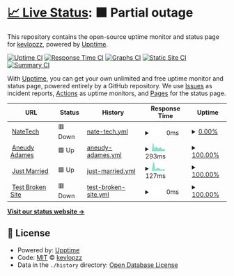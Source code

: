 # [📈 Live Status](https:///Status): <!--live status--> **🟧 Partial outage**

This repository contains the open-source uptime monitor and status page for [kevlopzz](https:///Status), powered by [Upptime](https://github.com/upptime/upptime).

[![Uptime CI](https://github.com/kevlopzz/Status/workflows/Uptime%20CI/badge.svg)](https://github.com/kevlopzz/Status/actions?query=workflow%3A%22Uptime+CI%22)
[![Response Time CI](https://github.com/kevlopzz/Status/workflows/Response%20Time%20CI/badge.svg)](https://github.com/kevlopzz/Status/actions?query=workflow%3A%22Response+Time+CI%22)
[![Graphs CI](https://github.com/kevlopzz/Status/workflows/Graphs%20CI/badge.svg)](https://github.com/kevlopzz/Status/actions?query=workflow%3A%22Graphs+CI%22)
[![Static Site CI](https://github.com/kevlopzz/Status/workflows/Static%20Site%20CI/badge.svg)](https://github.com/kevlopzz/Status/actions?query=workflow%3A%22Static+Site+CI%22)
[![Summary CI](https://github.com/kevlopzz/Status/workflows/Summary%20CI/badge.svg)](https://github.com/kevlopzz/Status/actions?query=workflow%3A%22Summary+CI%22)

With [Upptime](https://upptime.js.org), you can get your own unlimited and free uptime monitor and status page, powered entirely by a GitHub repository. We use [Issues](https://github.com/kevlopzz/Status/issues) as incident reports, [Actions](https://github.com/kevlopzz/Status/actions) as uptime monitors, and [Pages](https:///Status) for the status page.

<!--start: status pages-->
<!-- This summary is generated by Upptime (https://github.com/upptime/upptime) -->
<!-- Do not edit this manually, your changes will be overwritten -->
<!-- prettier-ignore -->
| URL | Status | History | Response Time | Uptime |
| --- | ------ | ------- | ------------- | ------ |
| <img alt="" src="https://icons.duckduckgo.com/ip3/www.natetech.dev.ico" height="13"> [NateTech](https://www.natetech.dev) | 🟥 Down | [nate-tech.yml](https://github.com/kevlopzz/Status/commits/HEAD/history/nate-tech.yml) | <details><summary><img alt="Response time graph" src="./graphs/nate-tech/response-time-week.png" height="20"> 0ms</summary><br><a href="https://kevlopzz.github.io/Status/history/nate-tech"><img alt="Response time 0" src="https://img.shields.io/endpoint?url=https%3A%2F%2Fraw.githubusercontent.com%2Fkevlopzz%2FStatus%2FHEAD%2Fapi%2Fnate-tech%2Fresponse-time.json"></a><br><a href="https://kevlopzz.github.io/Status/history/nate-tech"><img alt="24-hour response time 0" src="https://img.shields.io/endpoint?url=https%3A%2F%2Fraw.githubusercontent.com%2Fkevlopzz%2FStatus%2FHEAD%2Fapi%2Fnate-tech%2Fresponse-time-day.json"></a><br><a href="https://kevlopzz.github.io/Status/history/nate-tech"><img alt="7-day response time 0" src="https://img.shields.io/endpoint?url=https%3A%2F%2Fraw.githubusercontent.com%2Fkevlopzz%2FStatus%2FHEAD%2Fapi%2Fnate-tech%2Fresponse-time-week.json"></a><br><a href="https://kevlopzz.github.io/Status/history/nate-tech"><img alt="30-day response time 0" src="https://img.shields.io/endpoint?url=https%3A%2F%2Fraw.githubusercontent.com%2Fkevlopzz%2FStatus%2FHEAD%2Fapi%2Fnate-tech%2Fresponse-time-month.json"></a><br><a href="https://kevlopzz.github.io/Status/history/nate-tech"><img alt="1-year response time 0" src="https://img.shields.io/endpoint?url=https%3A%2F%2Fraw.githubusercontent.com%2Fkevlopzz%2FStatus%2FHEAD%2Fapi%2Fnate-tech%2Fresponse-time-year.json"></a></details> | <details><summary><a href="https://kevlopzz.github.io/Status/history/nate-tech">0.00%</a></summary><a href="https://kevlopzz.github.io/Status/history/nate-tech"><img alt="All-time uptime 21.49%" src="https://img.shields.io/endpoint?url=https%3A%2F%2Fraw.githubusercontent.com%2Fkevlopzz%2FStatus%2FHEAD%2Fapi%2Fnate-tech%2Fuptime.json"></a><br><a href="https://kevlopzz.github.io/Status/history/nate-tech"><img alt="24-hour uptime 0.00%" src="https://img.shields.io/endpoint?url=https%3A%2F%2Fraw.githubusercontent.com%2Fkevlopzz%2FStatus%2FHEAD%2Fapi%2Fnate-tech%2Fuptime-day.json"></a><br><a href="https://kevlopzz.github.io/Status/history/nate-tech"><img alt="7-day uptime 0.00%" src="https://img.shields.io/endpoint?url=https%3A%2F%2Fraw.githubusercontent.com%2Fkevlopzz%2FStatus%2FHEAD%2Fapi%2Fnate-tech%2Fuptime-week.json"></a><br><a href="https://kevlopzz.github.io/Status/history/nate-tech"><img alt="30-day uptime 1.38%" src="https://img.shields.io/endpoint?url=https%3A%2F%2Fraw.githubusercontent.com%2Fkevlopzz%2FStatus%2FHEAD%2Fapi%2Fnate-tech%2Fuptime-month.json"></a><br><a href="https://kevlopzz.github.io/Status/history/nate-tech"><img alt="1-year uptime 0.00%" src="https://img.shields.io/endpoint?url=https%3A%2F%2Fraw.githubusercontent.com%2Fkevlopzz%2FStatus%2FHEAD%2Fapi%2Fnate-tech%2Fuptime-year.json"></a></details>
| <img alt="" src="https://icons.duckduckgo.com/ip3/www.aneudyadames.dev.ico" height="13"> [Aneudy Adames](https://www.aneudyadames.dev) | 🟩 Up | [aneudy-adames.yml](https://github.com/kevlopzz/Status/commits/HEAD/history/aneudy-adames.yml) | <details><summary><img alt="Response time graph" src="./graphs/aneudy-adames/response-time-week.png" height="20"> 293ms</summary><br><a href="https://kevlopzz.github.io/Status/history/aneudy-adames"><img alt="Response time 313" src="https://img.shields.io/endpoint?url=https%3A%2F%2Fraw.githubusercontent.com%2Fkevlopzz%2FStatus%2FHEAD%2Fapi%2Faneudy-adames%2Fresponse-time.json"></a><br><a href="https://kevlopzz.github.io/Status/history/aneudy-adames"><img alt="24-hour response time 262" src="https://img.shields.io/endpoint?url=https%3A%2F%2Fraw.githubusercontent.com%2Fkevlopzz%2FStatus%2FHEAD%2Fapi%2Faneudy-adames%2Fresponse-time-day.json"></a><br><a href="https://kevlopzz.github.io/Status/history/aneudy-adames"><img alt="7-day response time 293" src="https://img.shields.io/endpoint?url=https%3A%2F%2Fraw.githubusercontent.com%2Fkevlopzz%2FStatus%2FHEAD%2Fapi%2Faneudy-adames%2Fresponse-time-week.json"></a><br><a href="https://kevlopzz.github.io/Status/history/aneudy-adames"><img alt="30-day response time 383" src="https://img.shields.io/endpoint?url=https%3A%2F%2Fraw.githubusercontent.com%2Fkevlopzz%2FStatus%2FHEAD%2Fapi%2Faneudy-adames%2Fresponse-time-month.json"></a><br><a href="https://kevlopzz.github.io/Status/history/aneudy-adames"><img alt="1-year response time 296" src="https://img.shields.io/endpoint?url=https%3A%2F%2Fraw.githubusercontent.com%2Fkevlopzz%2FStatus%2FHEAD%2Fapi%2Faneudy-adames%2Fresponse-time-year.json"></a></details> | <details><summary><a href="https://kevlopzz.github.io/Status/history/aneudy-adames">100.00%</a></summary><a href="https://kevlopzz.github.io/Status/history/aneudy-adames"><img alt="All-time uptime 99.98%" src="https://img.shields.io/endpoint?url=https%3A%2F%2Fraw.githubusercontent.com%2Fkevlopzz%2FStatus%2FHEAD%2Fapi%2Faneudy-adames%2Fuptime.json"></a><br><a href="https://kevlopzz.github.io/Status/history/aneudy-adames"><img alt="24-hour uptime 100.00%" src="https://img.shields.io/endpoint?url=https%3A%2F%2Fraw.githubusercontent.com%2Fkevlopzz%2FStatus%2FHEAD%2Fapi%2Faneudy-adames%2Fuptime-day.json"></a><br><a href="https://kevlopzz.github.io/Status/history/aneudy-adames"><img alt="7-day uptime 100.00%" src="https://img.shields.io/endpoint?url=https%3A%2F%2Fraw.githubusercontent.com%2Fkevlopzz%2FStatus%2FHEAD%2Fapi%2Faneudy-adames%2Fuptime-week.json"></a><br><a href="https://kevlopzz.github.io/Status/history/aneudy-adames"><img alt="30-day uptime 100.00%" src="https://img.shields.io/endpoint?url=https%3A%2F%2Fraw.githubusercontent.com%2Fkevlopzz%2FStatus%2FHEAD%2Fapi%2Faneudy-adames%2Fuptime-month.json"></a><br><a href="https://kevlopzz.github.io/Status/history/aneudy-adames"><img alt="1-year uptime 100.00%" src="https://img.shields.io/endpoint?url=https%3A%2F%2Fraw.githubusercontent.com%2Fkevlopzz%2FStatus%2FHEAD%2Fapi%2Faneudy-adames%2Fuptime-year.json"></a></details>
| <img alt="" src="https://icons.duckduckgo.com/ip3/just-married.us.ico" height="13"> [Just Married](https://just-married.us/) | 🟩 Up | [just-married.yml](https://github.com/kevlopzz/Status/commits/HEAD/history/just-married.yml) | <details><summary><img alt="Response time graph" src="./graphs/just-married/response-time-week.png" height="20"> 127ms</summary><br><a href="https://kevlopzz.github.io/Status/history/just-married"><img alt="Response time 190" src="https://img.shields.io/endpoint?url=https%3A%2F%2Fraw.githubusercontent.com%2Fkevlopzz%2FStatus%2FHEAD%2Fapi%2Fjust-married%2Fresponse-time.json"></a><br><a href="https://kevlopzz.github.io/Status/history/just-married"><img alt="24-hour response time 81" src="https://img.shields.io/endpoint?url=https%3A%2F%2Fraw.githubusercontent.com%2Fkevlopzz%2FStatus%2FHEAD%2Fapi%2Fjust-married%2Fresponse-time-day.json"></a><br><a href="https://kevlopzz.github.io/Status/history/just-married"><img alt="7-day response time 127" src="https://img.shields.io/endpoint?url=https%3A%2F%2Fraw.githubusercontent.com%2Fkevlopzz%2FStatus%2FHEAD%2Fapi%2Fjust-married%2Fresponse-time-week.json"></a><br><a href="https://kevlopzz.github.io/Status/history/just-married"><img alt="30-day response time 198" src="https://img.shields.io/endpoint?url=https%3A%2F%2Fraw.githubusercontent.com%2Fkevlopzz%2FStatus%2FHEAD%2Fapi%2Fjust-married%2Fresponse-time-month.json"></a><br><a href="https://kevlopzz.github.io/Status/history/just-married"><img alt="1-year response time 182" src="https://img.shields.io/endpoint?url=https%3A%2F%2Fraw.githubusercontent.com%2Fkevlopzz%2FStatus%2FHEAD%2Fapi%2Fjust-married%2Fresponse-time-year.json"></a></details> | <details><summary><a href="https://kevlopzz.github.io/Status/history/just-married">100.00%</a></summary><a href="https://kevlopzz.github.io/Status/history/just-married"><img alt="All-time uptime 82.51%" src="https://img.shields.io/endpoint?url=https%3A%2F%2Fraw.githubusercontent.com%2Fkevlopzz%2FStatus%2FHEAD%2Fapi%2Fjust-married%2Fuptime.json"></a><br><a href="https://kevlopzz.github.io/Status/history/just-married"><img alt="24-hour uptime 100.00%" src="https://img.shields.io/endpoint?url=https%3A%2F%2Fraw.githubusercontent.com%2Fkevlopzz%2FStatus%2FHEAD%2Fapi%2Fjust-married%2Fuptime-day.json"></a><br><a href="https://kevlopzz.github.io/Status/history/just-married"><img alt="7-day uptime 100.00%" src="https://img.shields.io/endpoint?url=https%3A%2F%2Fraw.githubusercontent.com%2Fkevlopzz%2FStatus%2FHEAD%2Fapi%2Fjust-married%2Fuptime-week.json"></a><br><a href="https://kevlopzz.github.io/Status/history/just-married"><img alt="30-day uptime 100.00%" src="https://img.shields.io/endpoint?url=https%3A%2F%2Fraw.githubusercontent.com%2Fkevlopzz%2FStatus%2FHEAD%2Fapi%2Fjust-married%2Fuptime-month.json"></a><br><a href="https://kevlopzz.github.io/Status/history/just-married"><img alt="1-year uptime 100.00%" src="https://img.shields.io/endpoint?url=https%3A%2F%2Fraw.githubusercontent.com%2Fkevlopzz%2FStatus%2FHEAD%2Fapi%2Fjust-married%2Fuptime-year.json"></a></details>
| <img alt="" src="https://icons.duckduckgo.com/ip3/thissitedoesnotexist.koj.co.ico" height="13"> [Test Broken Site](https://thissitedoesnotexist.koj.co) | 🟥 Down | [test-broken-site.yml](https://github.com/kevlopzz/Status/commits/HEAD/history/test-broken-site.yml) | <details><summary><img alt="Response time graph" src="./graphs/test-broken-site/response-time-week.png" height="20"> 0ms</summary><br><a href="https://kevlopzz.github.io/Status/history/test-broken-site"><img alt="Response time 0" src="https://img.shields.io/endpoint?url=https%3A%2F%2Fraw.githubusercontent.com%2Fkevlopzz%2FStatus%2FHEAD%2Fapi%2Ftest-broken-site%2Fresponse-time.json"></a><br><a href="https://kevlopzz.github.io/Status/history/test-broken-site"><img alt="24-hour response time 0" src="https://img.shields.io/endpoint?url=https%3A%2F%2Fraw.githubusercontent.com%2Fkevlopzz%2FStatus%2FHEAD%2Fapi%2Ftest-broken-site%2Fresponse-time-day.json"></a><br><a href="https://kevlopzz.github.io/Status/history/test-broken-site"><img alt="7-day response time 0" src="https://img.shields.io/endpoint?url=https%3A%2F%2Fraw.githubusercontent.com%2Fkevlopzz%2FStatus%2FHEAD%2Fapi%2Ftest-broken-site%2Fresponse-time-week.json"></a><br><a href="https://kevlopzz.github.io/Status/history/test-broken-site"><img alt="30-day response time 0" src="https://img.shields.io/endpoint?url=https%3A%2F%2Fraw.githubusercontent.com%2Fkevlopzz%2FStatus%2FHEAD%2Fapi%2Ftest-broken-site%2Fresponse-time-month.json"></a><br><a href="https://kevlopzz.github.io/Status/history/test-broken-site"><img alt="1-year response time 0" src="https://img.shields.io/endpoint?url=https%3A%2F%2Fraw.githubusercontent.com%2Fkevlopzz%2FStatus%2FHEAD%2Fapi%2Ftest-broken-site%2Fresponse-time-year.json"></a></details> | <details><summary><a href="https://kevlopzz.github.io/Status/history/test-broken-site">100.00%</a></summary><a href="https://kevlopzz.github.io/Status/history/test-broken-site"><img alt="All-time uptime 100.00%" src="https://img.shields.io/endpoint?url=https%3A%2F%2Fraw.githubusercontent.com%2Fkevlopzz%2FStatus%2FHEAD%2Fapi%2Ftest-broken-site%2Fuptime.json"></a><br><a href="https://kevlopzz.github.io/Status/history/test-broken-site"><img alt="24-hour uptime 100.00%" src="https://img.shields.io/endpoint?url=https%3A%2F%2Fraw.githubusercontent.com%2Fkevlopzz%2FStatus%2FHEAD%2Fapi%2Ftest-broken-site%2Fuptime-day.json"></a><br><a href="https://kevlopzz.github.io/Status/history/test-broken-site"><img alt="7-day uptime 100.00%" src="https://img.shields.io/endpoint?url=https%3A%2F%2Fraw.githubusercontent.com%2Fkevlopzz%2FStatus%2FHEAD%2Fapi%2Ftest-broken-site%2Fuptime-week.json"></a><br><a href="https://kevlopzz.github.io/Status/history/test-broken-site"><img alt="30-day uptime 100.00%" src="https://img.shields.io/endpoint?url=https%3A%2F%2Fraw.githubusercontent.com%2Fkevlopzz%2FStatus%2FHEAD%2Fapi%2Ftest-broken-site%2Fuptime-month.json"></a><br><a href="https://kevlopzz.github.io/Status/history/test-broken-site"><img alt="1-year uptime 100.00%" src="https://img.shields.io/endpoint?url=https%3A%2F%2Fraw.githubusercontent.com%2Fkevlopzz%2FStatus%2FHEAD%2Fapi%2Ftest-broken-site%2Fuptime-year.json"></a></details>

<!--end: status pages-->

[**Visit our status website →**](https:///Status)

## 📄 License

- Powered by: [Upptime](https://github.com/upptime/upptime)
- Code: [MIT](./LICENSE) © [kevlopzz](https:///Status)
- Data in the `./history` directory: [Open Database License](https://opendatacommons.org/licenses/odbl/1-0/)
